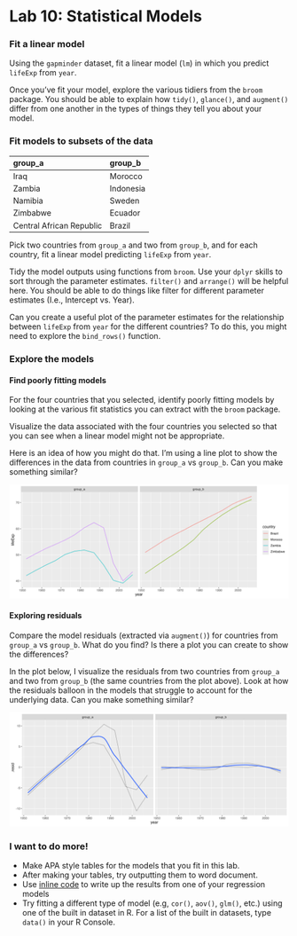 # Lab 10: Statistical Models


### Fit a linear model

Using the `gapminder` dataset, fit a linear model (`lm`) in which you
predict `lifeExp` from `year`.

Once you’ve fit your model, explore the various tidiers from the `broom`
package. You should be able to explain how `tidy()`, `glance()`, and
`augment()` differ from one another in the types of things they tell you
about your model.

### Fit models to subsets of the data

| group_a                  | group_b   |
|:-------------------------|:----------|
| Iraq                     | Morocco   |
| Zambia                   | Indonesia |
| Namibia                  | Sweden    |
| Zimbabwe                 | Ecuador   |
| Central African Republic | Brazil    |

Pick two countries from `group_a` and two from `group_b`, and for each
country, fit a linear model predicting `lifeExp` from `year`.

Tidy the model outputs using functions from `broom`. Use your `dplyr`
skills to sort through the parameter estimates. `filter()` and
`arrange()` will be helpful here. You should be able to do things like
filter for different parameter estimates (I.e., Intercept vs. Year).

Can you create a useful plot of the parameter estimates for the
relationship between `lifeExp` from `year` for the different countries?
To do this, you might need to explore the `bind_rows()` function.

### Explore the models

#### Find poorly fitting models

For the four countries that you selected, identify poorly fitting models
by looking at the various fit statistics you can extract with the
`broom` package.

Visualize the data associated with the four countries you selected so
that you can see when a linear model might not be appropriate.

Here is an idea of how you might do that. I’m using a line plot to show
the differences in the data from countries in `group_a` vs `group_b`.
Can you make something similar?

![](line-plot.png)

#### Exploring residuals

Compare the model residuals (extracted via `augment()`) for countries
from `group_a` vs `group_b`. What do you find? Is there a plot you can
create to show the differences?

In the plot below, I visualize the residuals from two countries from
`group_a` and two from `group_b` (the same countries from the plot
above). Look at how the residuals balloon in the models that struggle to
account for the underlying data. Can you make something similar?

![](residual-plot.png)

### I want to do more!

- Make APA style tables for the models that you fit in this lab.
- After making your tables, try outputting them to word document.
- Use [inline code](https://r4ds.hadley.nz/quarto#inline-code) to write
  up the results from one of your regression models
- Try fitting a different type of model (e.g, `cor()`, `aov()`, `glm()`,
  etc.) using one of the built in dataset in R. For a list of the built
  in datasets, type `data()` in your R Console.
